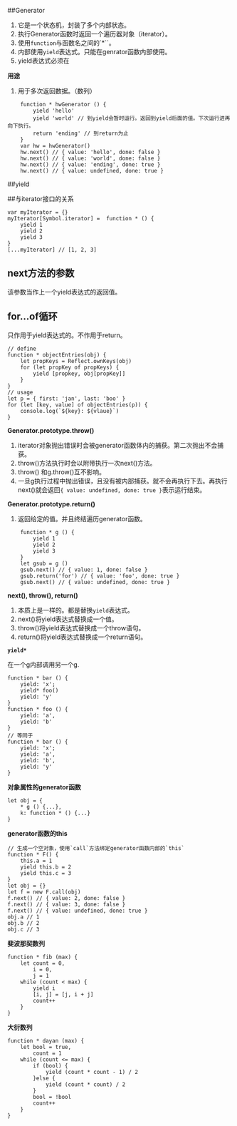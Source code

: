 ##Generator  

1. 它是一个状态机，封装了多个内部状态。  
2. 执行Generator函数时返回一个遍历器对象（iterator）。  
3. 使用`function`与函数名之间的`*``。  
4. 内部使用`yield`表达式。只能在genrator函数内部使用。  
5. yield表达式必须在

**用途**  
1. 用于多次返回数据。（数列）

```
    function * hwGenerator () {
        yield 'hello'
        yield 'world' // 到yield会暂时运行。返回到yield后面的值。下次运行进再向下执行。
        return 'ending' // 到return为止
    }
    var hw = hwGenerator()
    hw.next() // { value: 'hello', done: false }
    hw.next() // { value: 'world', done: false }
    hw.next() // { value: 'ending', done: true }
    hw.next() // { value: undefined, done: true }
```

##yield  

##与iterator接口的关系  

    var myIterator = {}
    myIterator[Symbol.iterator] =  function * () {
        yield 1
        yield 2
        yield 3
    }
    [...myIterator] // [1, 2, 3]

## next方法的参数  

该参数当作上一个yield表达式的返回值。  

## for...of循环  

只作用于yield表达式的。不作用于return。  

    // define
    function * objectEntries(obj) {
        let propKeys = Reflect.ownKeys(obj)
        for (let propKey of propKeys) {
            yield [propkey, obj[propKey]]
        }
    }
    // usage
    let p = { first: 'jan', last: 'boo' }
    for (let [key, value] of objectEntries(p)) {
        console.log(`${key}: ${vlaue}`)
    }

**Generator.prototype.throw()**  
1. iterator对象抛出错误时会被generator函数体内的捕获。第二次抛出不会捕获。  
2. throw()方法执行时会以附带执行一次next()方法。  
3. throw() 和g.throw()互不影响。  
4. 一旦g执行过程中抛出错误，且没有被内部捕获。就不会再执行下去。再执行next()就会返回`{ value: undefined, done: true }`表示运行结束。  

**Generator.prototype.return()**  

1. 返回给定的值。并且终结遍历generator函数。  
```
    function * g () {
        yield 1
        yield 2
        yield 3
    }
    let gsub = g ()
    gsub.next() // { value: 1, done: false }
    gsub.return('for') // { value: 'foo', done: true }
    gsub.next() // { value: undefined, done: true }
```
**next(), throw(), return()**  

1. 本质上是一样的。都是替换`yield`表达式。  
2. next()将yield表达式替换成一个值。  
3. throw()将yield表达式替换成一个throw语句。  
4. return()将yield表达式替换成一个return语句。  

**`yield*`**  

在一个g内部调用另一个g.  

    function * bar () {
        yield: 'x';
        yield* foo()
        yield: 'y'
    }
    function * foo () {
        yield: 'a',
        yield: 'b'
    }
    // 等同于
    function * bar () {
        yield: 'x';
        yield: 'a',
        yield: 'b',
        yield: 'y'
    }

**对象属性的generator函数**  

    let obj = {
        * g () {...},
        k: function * () {...}
    }

**generator函数的this**  

    // 生成一个空对象，使用`call`方法绑定generator函数内部的`this`
    function * F() {
        this.a = 1
        yield this.b = 2
        yield this.c = 3
    }
    let obj = {}
    let f = new F.call(obj)
    f.next() // { value: 2, done: false }
    f.next() // { value: 3, done: false }
    f.next() // { value: undefined, done: true }
    obj.a // 1
    obj.b // 2
    obj.c // 3

**斐波那契数列**  

    function * fib (max) {
        let count = 0,
            i = 0, 
            j = 1
        while (count < max) {
            yield i
            [i, j] = [j, i + j]
            count++
        }
    }

**大衍数列**  

    function * dayan (max) {
        let bool = true,
            count = 1
        while (count <= max) {
            if (bool) {
                yield (count * count - 1) / 2
            }else {
                yield (count * count) / 2
            }
            bool = !bool
            count++
        }
    }



##
##
##
##
##
##
##
##
##
##
##
##